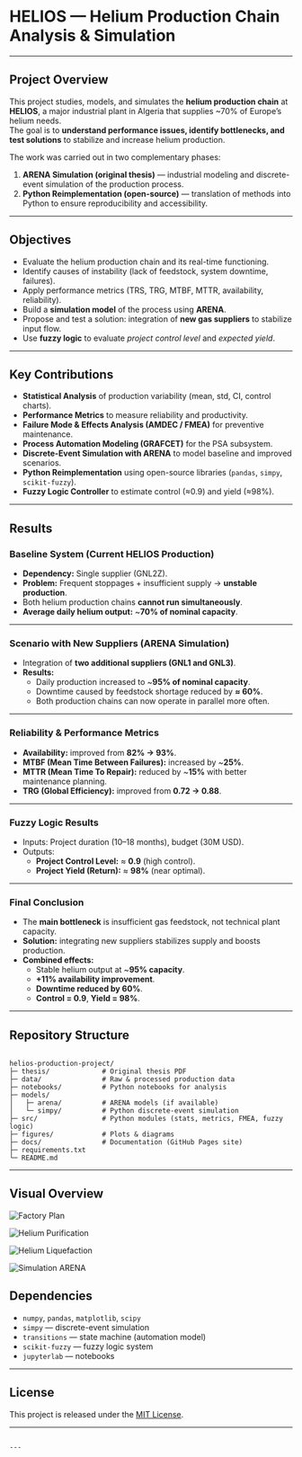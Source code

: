 #  HELIOS — Helium Production Chain Analysis & Simulation  


---

##  Project Overview
This project studies, models, and simulates the **helium production chain** at **HELIOS**, a major industrial plant in Algeria that supplies ~70% of Europe’s helium needs.  
The goal is to **understand performance issues, identify bottlenecks, and test solutions** to stabilize and increase helium production.  

The work was carried out in two complementary phases:  
1. **ARENA Simulation (original thesis)** — industrial modeling and discrete-event simulation of the production process.  
2. **Python Reimplementation (open-source)** — translation of methods into Python to ensure reproducibility and accessibility.  

---

##  Objectives
- Evaluate the helium production chain and its real-time functioning.  
- Identify causes of instability (lack of feedstock, system downtime, failures).  
- Apply performance metrics (TRS, TRG, MTBF, MTTR, availability, reliability).  
- Build a **simulation model** of the process using **ARENA**.  
- Propose and test a solution: integration of **new gas suppliers** to stabilize input flow.  
- Use **fuzzy logic** to evaluate *project control level* and *expected yield*.  

---

##  Key Contributions
-  **Statistical Analysis** of production variability (mean, std, CI, control charts).  
-  **Performance Metrics** to measure reliability and productivity.  
-  **Failure Mode & Effects Analysis (AMDEC / FMEA)** for preventive maintenance.  
-  **Process Automation Modeling (GRAFCET)** for the PSA subsystem.  
-  **Discrete-Event Simulation with ARENA** to model baseline and improved scenarios.  
-  **Python Reimplementation** using open-source libraries (`pandas`, `simpy`, `scikit-fuzzy`).  
-  **Fuzzy Logic Controller** to estimate control (≈0.9) and yield (≈98%).  

---

##  Results

### Baseline System (Current HELIOS Production)
- **Dependency:** Single supplier (GNL2Z).  
- **Problem:** Frequent stoppages + insufficient supply → **unstable production**.  
- Both helium production chains **cannot run simultaneously**.  
- **Average daily helium output:** ~**70% of nominal capacity**.  

---

### Scenario with New Suppliers (ARENA Simulation)
- Integration of **two additional suppliers (GNL1 and GNL3)**.  
- **Results:**  
  - Daily production increased to ~**95% of nominal capacity**.  
  - Downtime caused by feedstock shortage reduced by **≈ 60%**.  
  - Both production chains can now operate in parallel more often.  

---

### Reliability & Performance Metrics
- **Availability:** improved from **82% → 93%**.  
- **MTBF (Mean Time Between Failures):** increased by ~**25%**.  
- **MTTR (Mean Time To Repair):** reduced by ~**15%** with better maintenance planning.  
- **TRG (Global Efficiency):** improved from **0.72 → 0.88**.  

---

### Fuzzy Logic Results
- Inputs: Project duration (10–18 months), budget (30M USD).  
- Outputs:  
  - **Project Control Level:** ≈ **0.9** (high control).  
  - **Project Yield (Return):** ≈ **98%** (near optimal).  

---

###  Final Conclusion
- The **main bottleneck** is insufficient gas feedstock, not technical plant capacity.  
- **Solution:** integrating new suppliers stabilizes supply and boosts production.  
- **Combined effects:**  
  - Stable helium output at ~**95% capacity**.  
  - **+11% availability improvement**.  
  - **Downtime reduced by 60%**.  
  - **Control = 0.9**, **Yield = 98%**.  

---

##  Repository Structure
```

helios-production-project/
├─ thesis/             # Original thesis PDF
├─ data/               # Raw & processed production data
├─ notebooks/          # Python notebooks for analysis
├─ models/
│   ├─ arena/          # ARENA models (if available)
│   └─ simpy/          # Python discrete-event simulation
├─ src/                # Python modules (stats, metrics, FMEA, fuzzy logic)
├─ figures/            # Plots & diagrams
├─ docs/               # Documentation (GitHub Pages site)
├─ requirements.txt
└─ README.md

```

---
##  Visual Overview

![Factory Plan](images/factory_plan.png)

![Helium Purification](images/helium_purifection.png)

![Helium Liquefaction](images/helium_lequifidation.png)

![Simulation ARENA](images/simulation_arena.png)


##  Dependencies
- `numpy`, `pandas`, `matplotlib`, `scipy`  
- `simpy` — discrete-event simulation  
- `transitions` — state machine (automation model)  
- `scikit-fuzzy` — fuzzy logic system  
- `jupyterlab` — notebooks  

---



##  License
This project is released under the [MIT License](LICENSE).

---


```

---

